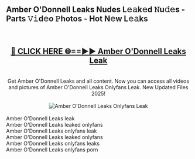 <h2>Amber O'Donnell Leaks Nudes L𝚎𝚊k𝚎d 𝙽u𝚍𝚎s - Parts 𝚅𝚒d𝚎o 𝙿hotos - Hot N𝚎w L𝚎𝚊ks</h2>
<br>
<div align="center">
<h2><a href="https://213.232.235.80/live/video.php?q=amber-o'donnell-leaks" rel="nofollow">🔴 CLICK HERE 🌐==►► Amber O'Donnell Leaks Leak</a></h2>
<br>
Get Amber O'Donnell Leaks and all content. Now you can access all videos and pictures of Amber O'Donnell Leaks Onlyfans Leak. New Updated Files 2025!
<br>
<br>
<a href="https://213.232.235.80/live/video.php?q=amber-o'donnell-leaks" rel="nofollow" data-target="animated-image.originalLink"><img src="https://i.imgur.com/1EjSzPs.png" alt="Amber O'Donnell Leaks Onlyfans Leak" style="max-width: 100%; display: inline-block;" data-target="animated-image.originalImage"></a>
</div>
<br>
Amber O'Donnell Leaks leak<br>
Amber O'Donnell Leaks leaked onlyfans<br>
Amber O'Donnell Leaks onlyfans leak<br>
Amber O'Donnell Leaks leaked onlyfans<br>
Amber O'Donnell Leaks onlyfans leaks<br>
Amber O'Donnell Leaks onlyfans porn
